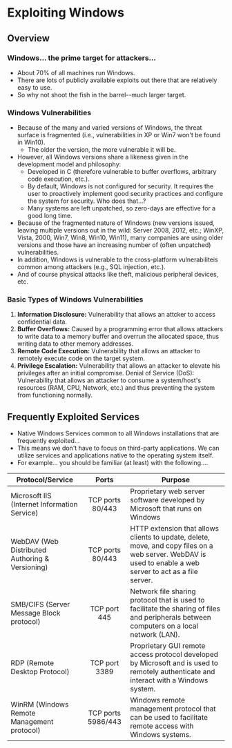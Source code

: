 # Exploiting Windows

## Overview

### Windows... the prime target for attackers... 
- About 70% of all machines run Windows.
- There are lots of publicly available exploits out there that are relatively easy to use.
- So why not shoot the fish in the barrel--much larger target.

### Windows Vulnerabilities
- Because of the many and varied versions of Windows, the threat surface is fragmented (i.e., vulnerabilities in XP or Win7 won't be found in Win10).
  - The older the version, the more vulnerable it will be.
- However, all Windows versions share a likeness given in the development model and philosophy:
  - Developed in C (therefore vulnerable to buffer overflows, arbitrary code execution, etc.).
  - By default, Windows is not configured for security. It requires the user to proactively implement good security practices and configure the system for security. Who does that...?
  - Many systems are left unpatched, so zero-days are effective for a good long time.
- Because of the fragmented nature of Windows (new versions issued, leaving multiple versions out in the wild: Server 2008, 2012, etc.; WinXP, Vista, 2000, Win7, Win8, Win10, Win11), many companies are using older versions and those have an increasing number of (often unpatched) vulnerabilities.
- In addition, Windows is vulnerable to the cross-platform vulnerabiliteis common among attackers (e.g., SQL injection, etc.).
- And of course physical attacks like theft, malicious peripheral devices, etc. 

### Basic Types of Windows Vulnerabilities
1. **Information Disclosure:** Vulnerability that allows an attcker to access confidential data.
2. **Buffer Overflows:** Caused by a programming error that allows attackers to write data to a memory buffer and overrun the allocated space, thus writing data to other memory addresses.
3. **Remote Code Execution:** Vulnerability that allows an attacker to remotely execute code on the target system.
4. **Privilege Escalation:** Vulnerability that allows an attacker to elevate his privileges after an initial compromise. 
Denial of Service (DoS): Vulnerability that allows an attacker to consume a system/host's resources (RAM, CPU, Network, etc.) and thus preventing the system from functioning normally.

## Frequently Exploited Services
- Native Windows Services common to all Windows installations that are frequently exploited...
- This means we don't have to focus on third-party applications. We can utilize services and applications native to the operating system itself.
- For example... you should be familiar (at least) with the following.... 

| Protocol/Service | Ports | Purpose | 
| ---------------- | :---: | ------- |
| Microsoft IIS (Internet Information Service) | TCP ports 80/443 | Proprietary web server software developed by Microsoft that runs on Windows |
| WebDAV (Web Distributed Authoring & Versioning) | TCP ports 80/443 | HTTP extension that allows clients to update, delete, move, and copy files on a web server. WebDAV is used to enable a web server to act as a file server. |
| SMB/CIFS (Server Message Block protocol) | TCP port 445 | Network file sharing protocol that is used to facilitate the sharing of files and peripherals between computers on a local network (LAN). |
| RDP (Remote Desktop Protocol) | TCP port 3389 | Proprietary GUI remote access protocol developed by Microsoft and is used to remotely authenticate and interact with a Windows system. |
| WinRM (Windows Remote Management protocol) | TCP ports 5986/443 | Windows remote management protocol that can be used to facilitate remote access with Windows systems. |























